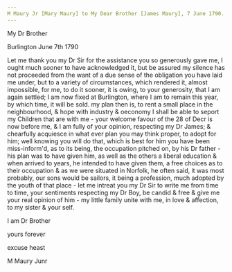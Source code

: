 ```yaml
---
M Maury Jr [Mary Maury] to My Dear Brother [James Maury], 7 June 1790. Maury Family Papers, Special Collections Research Center, Swem Library, College of William and Mary. Box 1, Images 109-110
---
```


My Dr Brother

Burlington June 7th 1790

Let me thank you my Dr Sir for the assistance you so generously gave me, I ought much sooner to have acknowledged it, but be assured my silence has not proceeded from the want of a due sense of the obligation you have laid me under, but to a variety of circumstances, which rendered it, almost impossible, for me, to do it sooner, it is owing, to your generosity, that I am again settled; I am now fixed at Burlington, where I am to remain this year, by which time, it will be sold. my plan then is, to rent a small place in the neighbourhood, & hope with industry & oeconomy I shall be able to seport my Children that are with me - your welcome favour of the 28 of Decr is now before me, & I am fully of your opinion, respecting my Dr James; & chearfully acquiesce in what ever plan you may think proper, to adopt for him; well knowing you will do that, which is best for him you have been miss-inform'd, as to its being, the occupation pitched on, by his Dr father - his plan was to have given him, as well as the others a liberal education & when arrived to years, he intended to have given them, a free choices as to their occupation & as we were situated in Norfolk, he often said, it was most probably, our sons would be sailors, it being a profession, much adopted by the youth of that place - let me intreat you my Dr Sir to write me from time to time, your sentiments respecting my Dr Boy, be candid & free & give me your real opinion of him - my little family unite with me, in love & affection, to my sister & your self.

I am Dr Brother

yours forever

excuse heast

M Maury Junr 